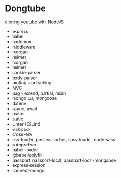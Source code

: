 # Dongtube

cloning youtube with NodeJS

* express
* babel
* nodemon
* middleware
* morgan
* helmet
* morgan
* helmet
* cookie-parser
* body-parser
* routing + url setting
* MVC
* pug - extend, partial, mixin
* mongo DB, mongoose
* dotenv
* async, await
* multer
* static
* Linter (ESLint)
* webpack
* cross-env
* css-loader, postcss-lodaer, sass-loader, node-sass
* autoprefixer
* babel-loader
* @babel/polyfill
* passport, passport-local, passport-local-mongoose
* express-session
* connect-mongo